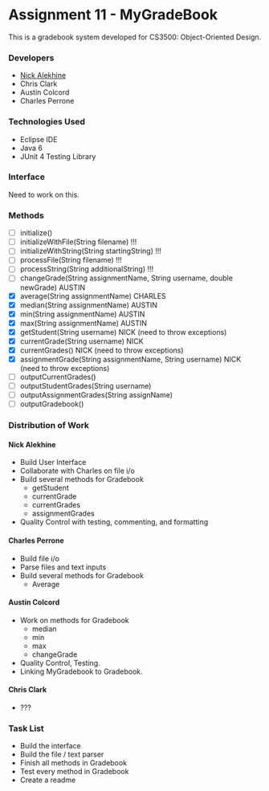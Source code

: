 Assignment 11 - MyGradeBook
===========================
This is a gradebook system developed for CS3500: Object-Oriented Design. 

### Developers
- [Nick Alekhine](https://github.com/alekhinen)
- Chris Clark
- Austin Colcord
- Charles Perrone

### Technologies Used
- Eclipse IDE
- Java 6
- JUnit 4 Testing Library

### Interface
Need to work on this.

### Methods
- [ ] initialize()
- [ ] initializeWithFile(String filename) !!!
- [ ] initializeWithString(String startingString)  !!!
- [ ] processFile(String filename) !!!
- [ ] processString(String additionalString) !!!
- [ ] changeGrade(String assignmentName, String username, double newGrade) AUSTIN
- [x] average(String assignmentName) CHARLES
- [x] median(String assignmentName) AUSTIN
- [x] min(String assignmentName) AUSTIN
- [x] max(String assignmentName) AUSTIN
- [x] getStudent(String username) NICK (need to throw exceptions)
- [x] currentGrade(String username) NICK
- [x] currentGrades() NICK (need to throw exceptions)
- [x] assignmentGrade(String assignmentName, String username) NICK (need to throw exceptions)
- [ ] outputCurrentGrades()
- [ ] outputStudentGrades(String username)
- [ ] outputAssignmentGrades(String assignName)
- [ ] outputGradebook()

### Distribution of Work
#### Nick Alekhine
- Build User Interface
- Collaborate with Charles on file i/o
- Build several methods for Gradebook 
    - getStudent 
    - currentGrade 
    - currentGrades
    - assignmentGrades
- Quality Control with testing, commenting, and formatting

#### Charles Perrone
- Build file i/o 
- Parse files and text inputs
- Build several methods for Gradebook
    - Average

#### Austin Colcord
- Work on methods for Gradebook
    - median
    - min
    - max
    - changeGrade
- Quality Control, Testing.
- Linking MyGradebook to Gradebook.

#### Chris Clark
- ???

### Task List
- Build the interface
- Build the file / text parser
- Finish all methods in Gradebook
- Test every method in Gradebook
- Create a readme


